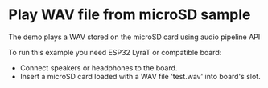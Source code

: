 # Play WAV file from microSD sample

The demo plays a WAV stored on the microSD card using audio pipeline API

To run this example you need ESP32 LyraT or compatible board:

- Connect speakers or headphones to the board. 
- Insert a microSD card loaded with a WAV file 'test.wav' into board's slot.

